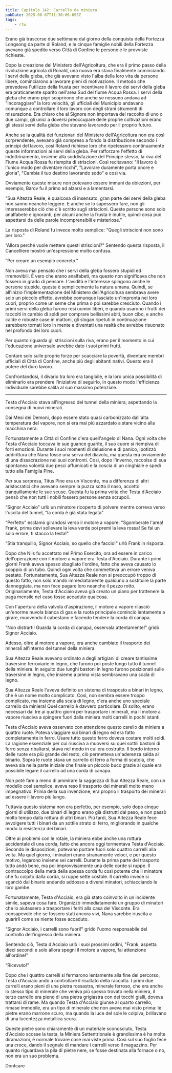 ```yaml
---
title: Capitolo 142: Carrello da miniera
pubDate: 2025-08-07T11:30:06.693Z
tags:
    - rtw
---
```



Erano già trascorse due settimane dal giorno della conquista della Fortezza Longsong da parte di Roland, e le cinque famiglie nobili della Fortezza avevano già spedito verso Città di Confine le persone e le provviste richieste.


Dopo la creazione del Ministero dell'Agricoltura, che era il primo passo della rivoluzione agricola di Ronald, una nuova era stava finalmente cominciando. I servi della gleba, che già avevano visto l'alba della loro vita da persone libere, cominciarono a lavorare pieni di motivazione. Il metodo che prevedeva l'utilizzo della frusta per incentivare il lavoro dei servi della gleba era praticamente sparito nell'area Sud del fiume Acqua Rossa. I servi della gleba che erano pigri scoprirono che anche se nessuno andava ad "incoraggiare" la loro velocità, gli ufficiali del Municipio andavano comunque a controllare il loro lavoro con degli strani strumenti di misurazione. Era chiaro che al Signore non importava del raccolto di uno o due campi, gli unici a doversi preoccupare delle proprie coltivazioni erano gli stessi servi della gleba che stavano lavorando per il proprio futuro.


Anche se la qualità dei funzionari del Ministero dell'Agricoltura non era così sorprendente, avevano già compreso a fondo la distribuzione secondo i principi del lavoro, così Roland richiese loro che ripetessero continuamente queste informazioni ai servi della gleba. Per rafforzare l'effetto di indottrinamento, insieme alla soddisfazione del Principe stesso, la riva del Fiume Acqua Rossa fu riempita di striscioni. Così recitavano: "Il lavoro è l'unico modo per diventare ricchi", "Lavorare duramente porta onore e gloria", "Cambia il tuo destino lavorando sodo" e così via.


Ovviamente queste misure non potevano essere immuni da obiezioni, per esempio, Barov fu il primo ad alzarsi e a lamentarsi.


“Sua Altezza Reale, è qualcosa di insensato, gran parte dei servi della gleba non sanno neanche leggere. E anche se lo sapessero fare, non gli interesserebbe ciò che c'è scritto sugli striscioni. Queste persone sono solo analfabete e ignoranti, per alcuni anche la frusta è inutile, quindi cosa può aspettarsi da delle parole incomprensibili e misteriose.”


La risposta di Roland fu invece molto semplice: "Quegli striscioni non sono per loro."


“Allora perché vuole mettere questi striscioni?" Sentendo questa risposta, il Cancelliere mostrò un'espressione molto confusa.


“Per creare un esempio concreto."


Non aveva mai pensato che i servi della gleba fossero stupidi ed irremovibili. È vero che erano analfabeti, ma questo non significava che non fossero in grado di pensare. L'avidità e l'interesse spingono anche le persone stupide, questa è semplicemente la natura umana. Quindi, se all'inizio l'implementazione del Ministero dell'Agricoltura sembrava avere solo un piccolo effetto, avrebbe comunque lasciato un'impronta nei loro cuori, proprio come un seme che prima o poi sarebbe cresciuto. Quando i primi servi della gleba furono resi uomini liberi, e quando usarono i frutti dei raccolti in cambio di soldi per comprare bellissimi abiti, buon cibo, e anche calde e robuste case in mattoni, gli slogan ripetuti in continuazione sarebbero tornati loro in mente e diventati una realtà che avrebbe risuonato nel profondo dei loro cuori.


Per quanto riguarda gli striscioni sulla riva, erano per il momento in cui l'educazione universale avrebbe dato i suoi primi frutti.


Contare solo sulle proprie forze per scacciare la povertà, diventare membri ufficiali di Città di Confine, anche più degli abitanti nativi. Questo era il potere del duro lavoro.


Confrontandosi, il divario tra loro era tangibile, e la loro unica possibilità di eliminarlo era prendere l'iniziativa di seguirlo, in questo modo l'efficienza individuale sarebbe salita al suo massimo potenziale.


---


Testa d'Acciaio stava all'ingresso del tunnel della miniera, aspettando la consegna di nuovi minerali.


Dai Mesi dei Demoni, dopo essere stato quasi carbonizzato dall'alta temperatura del vapore, non si era mai più azzardato a stare vicino alla macchina nera.


Fortunatamente a Città di Confine c'era quell'angelo di Nana. Ogni volta che Testa d'Acciaio toccava le sue guance guarite, il suo cuore si riempiva di forti emozioni. Durante i suoi momenti di delusione e di panico, ipotizzò addirittura che Nana fosse una serva del diavolo, ma questa era ovviamente di una dissacrazione nei suoi confronti. Così, dopo l'inverno, raccolse di sua spontanea volontà due pesci affumicati e la coscia di un cinghiale e spedì tutto alla Famiglia Pine.


Per sua sorpresa, Titus Pine era un Visconte, ma a differenza di altri aristocratici che avevano sempre la puzza sotto il naso, accettò tranquillamente le sue scuse. Questa fu la prima volta che Testa d'Acciaio pensò che non tutti i nobili fossero persone senza scrupoli.


“Signor Acciaio" urlò un minatore ricoperto di polvere mentre correva verso l'uscita del tunnel, "la corda è già stata legata"


“Perfetto" esclamò girandosi verso il motore a vapore: "Sgomberate l'area! Frank, prima devi sollevare la leva verde poi premi la leva rossa! Se fai un solo errore, ti stacco la testa!"


“Stia tranquillo, Signor Acciaio, so quello che faccio!" urlò Frank in risposta.


Dopo che Nils fu accettato nel Primo Esercito, ora ad essere in carico dell'operazione con il motore a vapore era Testa d'Acciaio. Durante i primi giorni Frank aveva spesso sbagliato l'ordine, fatto che aveva causato lo scoppio di un tubo. Quindi ogni volta che commetteva un errore veniva pestato. Fortunatamente, Sua Altezza Reale non si preoccupò troppo di questo fatto, non solo mandò immediatamente qualcuno a sostituire la parte danneggiata, ma non fece pagare loro neanche il pezzo rotto. Originariamente, Testa d'Acciaio aveva già creato un piano per trattenere la paga mensile nel caso fosse accaduto qualcosa.


Con l'apertura della valvola d'aspirazione, il motore a vapore rilasciò un'enorme nuvola bianca di gas e la ruota principale cominciò lentamente a girare, muovendo il cabestano e facendo tendere la corda di canapa.


“Non distrarti! Guarda la corda di canapa, osservala attentamente!" gridò Signor Acciaio.


Adesso, oltre al motore a vapore, era anche cambiato il trasporto dei minerali all'interno del tunnel della miniera.


Sua Altezza Reale avevano ordinato a degli artigiani di creare tantissime traversine ferroviarie in legno, che furono poi poste lungo tutto il tunnel della miniera. In seguito due lunghi bastoni in legno furono posizionati sulle traversine in legno, che insieme a prima vista sembravano una scala di legno.


Sua Altezza Reale l'aveva definito un sistema di trasposto a binari in legno, che è un nome molto complicato. Così, non sembra essere troppo complicato, ma insieme alla scala di legno, c'era anche uno speciale carrello da miniera! Quel carrello è davvero particolare. Di solito, erano necessari dai tre ai quattro giorni per trasportare i minerali, ma il motore a vapore riusciva a spingere fuori dalla miniera molti carrelli in pochi istanti.






Testa d'Acciaio aveva osservato con attenzione questo carello da miniera a quattro ruote. Poteva viaggiare sui binari di legno ed era fatto completamente in ferro. Usare tutto questo ferro doveva costare molti soldi. La ragione essenziale per cui riusciva a muoversi su quei sottili bastoni di ferro senza ribaltarsi, stava nel modo in cui era costruito. Il bordo interno delle ruote era più grande del resto, ciò permetteva un'aderenza salda al binario. Sopra le ruote stava un carrello di ferro a forma di scatola, che aveva sia nella parte iniziale che finale un piccolo buco grazie al quale era possibile legare il carrello ad una corda di canapa.


Non poté fare a meno di ammirare la saggezza di Sua Altezza Reale, con un modello così semplice, aveva reso il trasporto dei minerali molto meno impegnativo. Prima della sua invenzione, era proprio il trasporto dei minerali ad essere il lavoro più lungo.


Tuttavia questo sistema non era perfetto, per esempio, solo dopo cinque giorni di utilizzo, due binari di legno erano già distrutti dal peso, e non passò molto tempo dalla rottura di altri binari. Più tardi, Sua Altezza Reale fece avvolgere tutti i binari da un sottile strato di ferro, migliorando in qualche modo la resistenza dei binari.


Oltre ai problemi con le rotaie, la miniera ebbe anche una rottura accidentale di una corda, fatto che ancora oggi tormentava Testa d'Acciaio. Secondo le disposizioni, potevano portare fuori solo quattro carrelli alla volta. Ma quel giorno, i minatori erano stranamente veloci, e per questo motivo, legarono insieme sei carrelli. Durante la prima parte del trasporto tutto andò bene, ma poi improvvisamente una delle corde si ruppe. Il contraccolpo della metà della spessa corda fu così potente che il minatore che fu colpito dalla corda, si ruppe sette costole. Il carrello invece si sganciò dal binario andando addosso a diversi minatori, schiacciando le loro gambe.


Fortunatamente, Testa d'Acciaio, era già stato coinvolto in un incidente simile, sapeva cosa fare. Organizzò immediatamente un gruppo di minatori che lo aiutassero a trasportare i feriti alla casa del Visconte. Era consapevole che se fossero stati ancora vivi, Nana sarebbe riuscita a guarirli come se niente fosse accaduto.


“Signor Acciaio, i carrelli sono fuori!" gridò l'uomo responsabile del controllo dell'ingresso della miniera.


Sentendo ciò, Testa d'Acciaio urlò i suoi prossimi ordini, "Frank, aspetta dieci secondi e solo allora spegni il motore a vapore, fai attenzione all'ordine!"


“Ricevuto!"


Dopo che i quattro carrelli si fermarono lentamente alla fine del percorso, Testa d'Acciaio andò a controllare il risultato della raccolta. I primi due carrelli erano pieni di una pietra rossastra, minerale ferroso, che era anche lo stesso tipo di minerale che veniva più spesso trovato nella miniera, il terzo carrello era pieno di una pietra grigiastra con dei tocchi gialli, doveva trattarsi di rame. Ma quando Testa d'Acciaio giunse al quarto carrello, rimase immobile, era un tipo di minerale che non aveva mai visto prima: le pietre erano marrone scuro, ma quando la luce del sole le colpiva, brillavano di una lucentezza metallica scura.


Queste pietre sono chiaramente di un materiale sconosciuto, Testa d'Acciaio scosse la testa, la Miniera Settentrionale è grandissima è ha molte diramazioni, è normale trovare cose mai viste prima. Così sul suo foglio fece una croce, dando il segnale di mandare i carrelli verso il magazzino. Per quanto riguardava la pila di pietre nere, se fosse destinata alla fornace o no, non era un suo problema.






Dontcare




                                


                                



